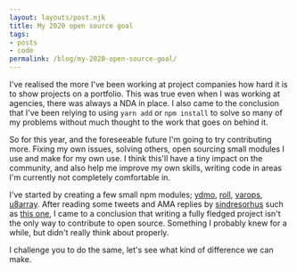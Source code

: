 ```yaml
---
layout: layouts/post.njk
title: My 2020 open source goal
tags:
- posts
- code
permalink: /blog/my-2020-open-source-goal/
---
```


I've realised the more I've been working at project companies how hard it is to show projects on a portfolio. This was true even when I was working at agencies, there was always a NDA in place.
I also came to the conclusion that I've been relying to using `yarn add` or `npm install` to solve so many of my problems without much thought to the work that goes on behind it.

So for this year, and the foreseeable future I'm going to try contributing more. Fixing my own issues, solving others, open sourcing small modules I use and make for my own use. I think this'll have a tiny impact on the community, and also help me improve my own skills, writing code in areas I'm currently not completely comfortable in.

I've started by creating a few small npm modules; [ydmo](https://github.com/nothingrandom/ydmo), [roll](https://github.com/nothingrandom/roll), [varops](https://github.com/nothingrandom/varops), [u8array](https://github.com/nothingrandom/u8array). After reading some tweets and AMA replies by [sindresorhus](https://github.com/sindresorhus) such as [this one](https://github.com/sindresorhus/ama/issues/10), I came to a conclusion that writing a fully fledged project isn't the only way to contribute to open source. Something I probably knew for a while, but didn't really think about properly.

I challenge you to do the same, let's see what kind of difference we can make.